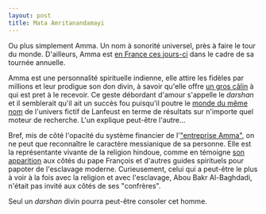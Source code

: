 ```yaml
---
layout: post
title: Mata Amritanandamayi
---
```

Ou plus simplement Amma. Un nom à sonorité universel, près à faire le
tour du monde. D'ailleurs, Amma est
[en France ces jours-ci](http://www.etw-france.org/amma-la-fondatrice/comment-rencontrer-amma/)
dans le cadre de sa tournée annuelle.

Amma est une personnalité spirituelle indienne, elle attire les fidèles
par millions et leur prodigue son don divin, à savoir qu'elle offre
[un gros câlin](http://www.etw-france.org/amma-la-fondatrice/)
à qui est pret à le recevoir. Ce geste débordant d'amour s'appelle le
_darshan_ et il semblerait qu'il ait un succès fou puisqu'il poutre le
[monde du même nom](https://fr.wikipedia.org/wiki/Le_Darshan)
de l'univers fictif de Lanfeust en terme de résultats sur n'importe quel
moteur de recherche. L'un explique peut-être l'autre...

Bref, mis de côté l'opacité du système financier de
l'["entreprise Amma"](http://www.monde-diplomatique.fr/2016/11/MALET/56755),
on ne peut que reconnaître le caractère messianique de sa personne. Elle
est la représentante vivante de la religion hindoue, comme en témoigne
[son apparition](https://www.youtube.com/watch?v=w_UsDWEfzx8) aux côtés
du pape François et d'autres guides spirituels pour papoter de
l'esclavage moderne. Curieusement, celui qui a peut-être le plus à voir
à la fois avec la religion et avec l'esclavage, Abou Bakr Al-Baghdadi,
n'était pas invité aux côtés de ses "confrères".

Seul un _darshan_ divin pourra peut-être consoler cet homme.
